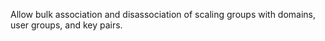 Allow bulk association and disassociation of scaling groups with domains, user groups, and key pairs.
